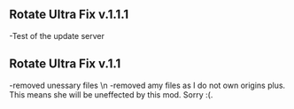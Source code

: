 ## Rotate Ultra Fix v.1.1.1
-Test of the update server

## Rotate Ultra Fix v.1.1
-removed unessary files \n
-removed amy files as I do not own origins plus. This means she will be uneffected by this mod. Sorry :(.

